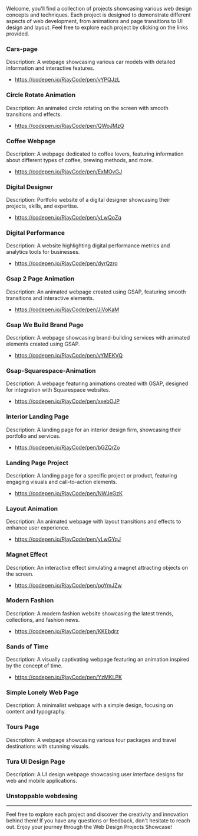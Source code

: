 
Welcome, you'll find a collection of projects showcasing various web design concepts and techniques. Each project is designed to demonstrate different aspects of web development, from animations and page transitions to UI design and layout. Feel free to explore each project by clicking on the links provided.

### Cars-page
Description: A webpage showcasing various car models with detailed information and interactive features.
- https://codepen.io/RjayCode/pen/vYPQJzL

### Circle Rotate Animation
Description: An animated circle rotating on the screen with smooth transitions and effects.
- https://codepen.io/RjayCode/pen/QWoJMzQ

### Coffee Webpage
Description: A webpage dedicated to coffee lovers, featuring information about different types of coffee, brewing methods, and more.
- https://codepen.io/RjayCode/pen/ExMOvGJ

### Digital Designer
Description: Portfolio website of a digital designer showcasing their projects, skills, and expertise.
- https://codepen.io/RjayCode/pen/yLwQoZq

### Digital Performance
Description: A website highlighting digital performance metrics and analytics tools for businesses.
- https://codepen.io/RjayCode/pen/dyrQzro

### Gsap 2 Page Animation
Description: An animated webpage created using GSAP, featuring smooth transitions and interactive elements.
- https://codepen.io/RjayCode/pen/JjVoKaM

### Gsap We Build Brand Page
Description: A webpage showcasing brand-building services with animated elements created using GSAP.
- https://codepen.io/RjayCode/pen/vYMEKVQ

### Gsap-Squarespace-Animation
Description: A webpage featuring animations created with GSAP, designed for integration with Squarespace websites.
- https://codepen.io/RjayCode/pen/xxebOJP

### Interior Landing Page
Description: A landing page for an interior design firm, showcasing their portfolio and services.
- https://codepen.io/RjayCode/pen/bGZQrZo

### Landing Page Project
Description: A landing page for a specific project or product, featuring engaging visuals and call-to-action elements.
- https://codepen.io/RjayCode/pen/NWJeGzK

### Layout Animation
Description: An animated webpage with layout transitions and effects to enhance user experience.
- https://codepen.io/RjayCode/pen/yLwGYqJ

### Magnet Effect
Description: An interactive effect simulating a magnet attracting objects on the screen.
- https://codepen.io/RjayCode/pen/poYmJZw

### Modern Fashion
Description: A modern fashion website showcasing the latest trends, collections, and fashion news.
- https://codepen.io/RjayCode/pen/KKEbdrz

### Sands of Time
Description: A visually captivating webpage featuring an animation inspired by the concept of time.
- https://codepen.io/RjayCode/pen/YzMKLPK

### Simple Lonely Web Page
Description: A minimalist webpage with a simple design, focusing on content and typography.

### Tours Page
Description: A webpage showcasing various tour packages and travel destinations with stunning visuals.

### Tura UI Design Page
Description: A UI design webpage showcasing user interface designs for web and mobile applications.

### Unstoppable webdesing

---

Feel free to explore each project and discover the creativity and innovation behind them! If you have any questions or feedback, don't hesitate to reach out. Enjoy your journey through the Web Design Projects Showcase!
